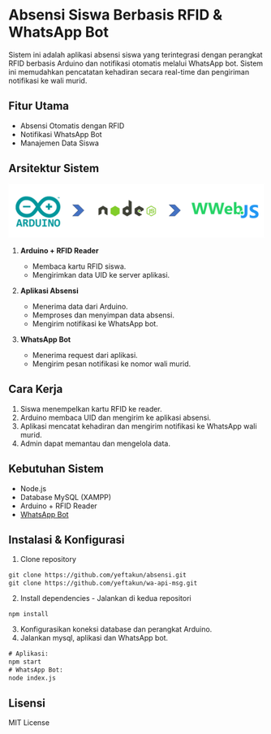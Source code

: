 # Absensi Siswa Berbasis RFID & WhatsApp Bot

Sistem ini adalah aplikasi absensi siswa yang terintegrasi dengan perangkat RFID berbasis Arduino dan notifikasi otomatis melalui WhatsApp bot. Sistem ini memudahkan pencatatan kehadiran secara real-time dan pengiriman notifikasi ke wali murid.

## Fitur Utama

- Absensi Otomatis dengan RFID
- Notifikasi WhatsApp Bot
- Manajemen Data Siswa

## Arsitektur Sistem

![Arsitektur Sistem](/my_requirements/image.png)

1. **Arduino + RFID Reader**  
   - Membaca kartu RFID siswa.
   - Mengirimkan data UID ke server aplikasi.

2. **Aplikasi Absensi**  
   - Menerima data dari Arduino.
   - Memproses dan menyimpan data absensi.
   - Mengirim notifikasi ke WhatsApp bot.

3. **WhatsApp Bot**  
   - Menerima request dari aplikasi.
   - Mengirim pesan notifikasi ke nomor wali murid.

## Cara Kerja

1. Siswa menempelkan kartu RFID ke reader.
2. Arduino membaca UID dan mengirim ke aplikasi absensi.
3. Aplikasi mencatat kehadiran dan mengirim notifikasi ke WhatsApp wali murid.
4. Admin dapat memantau dan mengelola data.

## Kebutuhan Sistem

- Node.js
- Database MySQL (XAMPP)
- Arduino + RFID Reader
- [WhatsApp Bot](https://github.com/yeftakun/wa-api-msg.git)

## Instalasi & Konfigurasi

1. Clone repository
```
git clone https://github.com/yeftakun/absensi.git
git clone https://github.com/yeftakun/wa-api-msg.git
```
2. Install dependencies - Jalankan di kedua repositori
```
npm install
```
3. Konfigurasikan koneksi database dan perangkat Arduino.
4. Jalankan mysql, aplikasi dan WhatsApp bot.
```
# Aplikasi:
npm start
# WhatsApp Bot:
node index.js
```

## Lisensi

MIT License
